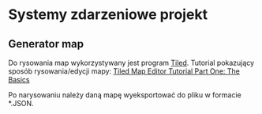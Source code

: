 # Systemy zdarzeniowe projekt
## Generator map
Do rysowania map wykorzystywany jest program [Tiled](https://www.mapeditor.org/). Tutorial pokazujący sposób rysowania/edycji mapy: [Tiled Map Editor Tutorial Part One: The Basics](https://www.youtube.com/watch?v=ZwaomOYGuYo)

Po narysowaniu należy daną mapę wyeksportować do pliku w formacie *.JSON.